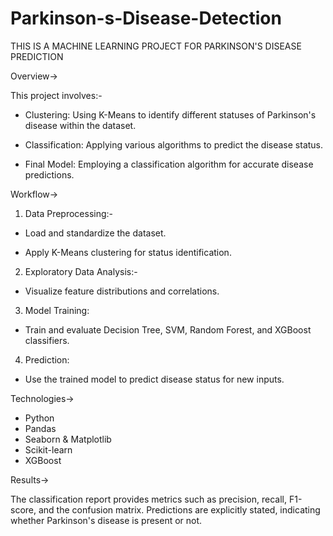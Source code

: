 # Parkinson-s-Disease-Detection
THIS IS A MACHINE LEARNING PROJECT FOR PARKINSON'S DISEASE PREDICTION

Overview->

This project involves:-

* Clustering: Using K-Means to identify different statuses of Parkinson's disease within the dataset.

* Classification: Applying various algorithms to predict the disease status.

* Final Model: Employing a classification algorithm for accurate disease predictions.


Workflow->
1) Data Preprocessing:-
* Load and standardize the dataset.

* Apply K-Means clustering for status identification.

2) Exploratory Data Analysis:-
* Visualize feature distributions and correlations.

3) Model Training:
* Train and evaluate Decision Tree, SVM, Random Forest, and XGBoost classifiers.

4) Prediction:
* Use the trained model to predict disease status for new inputs.


Technologies->

* Python
* Pandas
* Seaborn & Matplotlib
* Scikit-learn
* XGBoost


Results->

The classification report provides metrics such as precision, recall, F1-score, and the confusion matrix. Predictions are explicitly stated, indicating whether Parkinson's disease is present or not.
